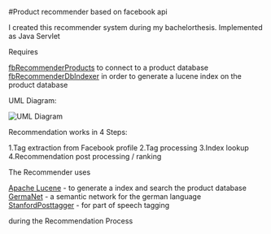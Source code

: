 #Product recommender based on facebook api

I created this recommender system during my bachelorthesis. Implemented as Java Servlet

Requires

[fbRecommenderProducts](https://github.com/dburgmann/fbRecommenderProducts) to connect to a product database [fbRecommenderDbIndexer](https://github.com/dburgmann/fbRecommenderDbIndexer) in order to generate a lucene index on the product database

UML Diagram:

![UML Diagram](https://github.com/dburgmann/fbRecommender/blob/master/UML.png)

Recommendation works in 4 Steps:

1.Tag extraction from Facebook profile 2.Tag processing 3.Index lookup 4.Recommendation post processing / ranking

The Recommender uses

[Apache Lucene](http://lucene.apache.org/core/) - to generate a index and search the product database [GermaNet](http://www.sfs.uni-tuebingen.de/GermaNet/) - a semantic network for the german language [StanfordPosttagger](http://nlp.stanford.edu/software/tagger.shtml) - for part of speech tagging

during the Recommendation Process
